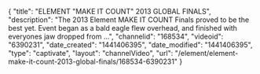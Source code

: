 {
    "title": "ELEMENT \"MAKE IT COUNT\" 2013 GLOBAL FINALS",
    "description": "The 2013 Element MAKE IT COUNT Finals proved to be the best yet. Event began as a bald eagle flew overhead, and finished with everyones jaw dropped from ...",
    "channelid": "168534",
    "videoid": "6390231",
    "date_created": "1441406395",
    "date_modified": "1441406395",
    "type": "captivate",
    "layout": "channelVideo",
    "url": "\/element\/element-make-it-count-2013-global-finals\/168534-6390231"
}